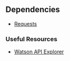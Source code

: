 ## Dependencies

* [Requests](https://requests.readthedocs.io)

### Useful Resources

* [Watson API Explorer](https://watson-api-explorer.mybluemix.net)